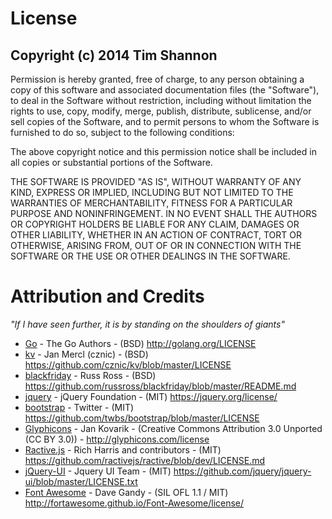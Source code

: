 License
=========

Copyright (c) 2014 Tim Shannon
------------------------------

Permission is hereby granted, free of charge, to any person obtaining a copy of this software and associated documentation files (the "Software"), to deal in the Software without restriction, including without limitation the rights to use, copy, modify, merge, publish, distribute, sublicense, and/or sell copies of the Software, and to permit persons to whom the Software is furnished to do so, subject to the following conditions:

The above copyright notice and this permission notice shall be included in all copies or substantial portions of the Software.

THE SOFTWARE IS PROVIDED "AS IS", WITHOUT WARRANTY OF ANY KIND, EXPRESS OR IMPLIED, INCLUDING BUT NOT LIMITED TO THE WARRANTIES OF MERCHANTABILITY, FITNESS FOR A PARTICULAR PURPOSE AND NONINFRINGEMENT. IN NO EVENT SHALL THE AUTHORS OR COPYRIGHT HOLDERS BE LIABLE FOR ANY CLAIM, DAMAGES OR OTHER LIABILITY, WHETHER IN AN ACTION OF CONTRACT, TORT OR OTHERWISE, ARISING FROM, OUT OF OR IN CONNECTION WITH THE SOFTWARE OR THE USE OR OTHER DEALINGS IN THE SOFTWARE.


Attribution and Credits
=======================
*"If I have seen further, it is by standing on the shoulders of giants"*

* [Go](http://golang.org) - The Go Authors - (BSD) http://golang.org/LICENSE 
* [kv](https://github.com/cznic/kv) - Jan Mercl (cznic) - (BSD) https://github.com/cznic/kv/blob/master/LICENSE
* [blackfriday](https://github.com/russross/blackfriday) - Russ Ross - (BSD) https://github.com/russross/blackfriday/blob/master/README.md
* [jquery](https://jquery.org) - jQuery Foundation - (MIT) https://jquery.org/license/
* [bootstrap](http://getbootstrap.com) - Twitter - (MIT) https://github.com/twbs/bootstrap/blob/master/LICENSE
* [Glyphicons](http://glyphicons.com) -  Jan Kovarik - (Creative Commons Attribution 3.0 Unported (CC BY 3.0)) - http://glyphicons.com/license
* [Ractive.js](http://www.ractivejs.org) - Rich Harris and contributors - (MIT) https://github.com/ractivejs/ractive/blob/dev/LICENSE.md
* [jQuery-UI](http://jqueryui.com) - Jquery UI Team - (MIT) https://github.com/jquery/jquery-ui/blob/master/LICENSE.txt
* [Font Awesome](http://fortawesome.github.io/Font-Awesome/) - Dave Gandy - (SIL OFL 1.1 / MIT) http://fortawesome.github.io/Font-Awesome/license/
